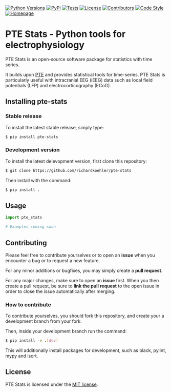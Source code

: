 [![Python Versions][python-shield]][python-url]
[![PyPi][pypi-shield]][pypi-url]
[![Tests][tests-shield]][tests-url]
[![License][license-shield]][license-url]
[![Contributors][contributors-shield]][contributors-url]
[![Code Style][codestyle-shield]][codestyle-url]
[![Homepage][homepage-shield]][homepage-url]


# PTE Stats - Python tools for electrophysiology

PTE Stats is an open-source software package for statistics with time series.

It builds upon [PTE](https://github.com/richardkoehler/pte) and provides statistical tools for time-series.
PTE Stats is particularly useful with intracranial EEG (iEEG) data such as local field potentials (LFP) and electrocorticography (ECoG).

## Installing pte-stats

### Stable release

To install the latest stable release, simply type:

```bash
$ pip install pte-stats
```

### Development version

To install the latest delevopment version, first clone this repository:

```bash
$ git clone https://github.com/richardkoehler/pte-stats
```

Then install with the command:

```bash
$ pip install .
```


## Usage

```python
import pte_stats

# Examples coming soon
```

## Contributing

Please feel free to contribute yourselves or to open an **issue** when you encounter a bug or to request a new feature.

For any minor additions or bugfixes, you may simply create a **pull request**. 

For any major changes, make sure to open an **issue** first. When you then create a pull request, be sure to **link the pull request** to the open issue in order to close the issue automatically after merging.

### How to contribute
To contribute yourselves, you should fork this repository, and create your a development branch from your fork.

Then, inside your development branch run the command:

```bash
$ pip install -e .[dev]
```

This will additionally install packages for development, such as black, pylint, mypy and isort.

## License
PTE Stats is licensed under the [MIT license](license-url).

<!-- MARKDOWN LINKS & IMAGES -->
<!-- https://www.markdownguide.org/basic-syntax/#reference-style-links -->
[python-shield]: https://img.shields.io/static/v1?label=Python&message=3.9|3.10&logoColor=black&labelColor=grey&color=blue
[python-url]: https://pypi.org/project/pte-stats/
[pypi-shield]: https://img.shields.io/static/v1?label=PyPi&message=v0.1.0&logoColor=black&labelColor=grey&color=blue
[pypi-url]: https://pypi.org/project/pte-stats/
[tests-shield]: https://github.com/richardkoehler/pte-stats/actions/workflows/tests.yml/badge.svg
[tests-url]: https://github.com/richardkoehler/pte-stats/actions/workflows/tests.yml
[homepage-shield]: https://img.shields.io/static/v1?label=Homepage&message=ICN&logoColor=black&labelColor=grey&logoWidth=20&color=9cf
[homepage-url]: https://www.icneuromodulation.org/
[contributors-shield]: https://img.shields.io/github/contributors/richardkoehler/pte-stats.svg
[contributors-url]: https://github.com/richardkoehler/pte-stats/graphs/contributors
[license-shield]: https://img.shields.io/static/v1?label=License&message=MIT&logoColor=black&labelColor=grey&logoWidth=20&color=yellow
[license-url]: https://github.com/richardkoehler/pte-stats/blob/main/LICENSE/
[codestyle-shield]: https://img.shields.io/static/v1?label=CodeStyle&message=black&logoColor=black&labelColor=grey&logoWidth=20&color=black
[codestyle-url]: https://github.com/psf/black
